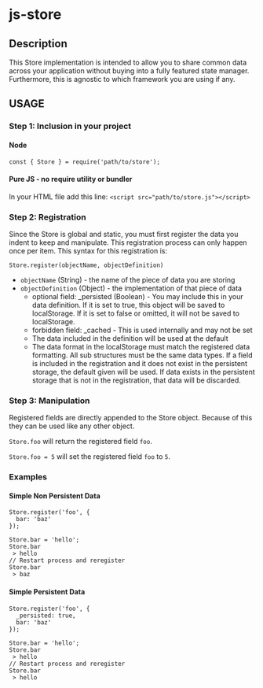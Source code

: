 # js-store

## Description

This Store implementation is intended to allow you to share common data
across your application without buying into a fully featured state manager.
Furthermore, this is agnostic to which framework you are using if any.

## USAGE

### Step 1: Inclusion in your project

#### Node

`const { Store } = require('path/to/store');`

#### Pure JS - no require utility or bundler

In your HTML file add this line: `<script src="path/to/store.js"></script>`

### Step 2: Registration

Since the Store is global and static, you must first register the data you 
indent to keep and manipulate. This registration process can only happen
once per item. This syntax for this registration is:

`Store.register(objectName, objectDefinition)`

* `objectName` (String) - the name of the piece of data you are storing
* `objectDefinition` (Object) - the implementation of that piece of data
  * optional field: _persisted (Boolean) - You may include this in your
       data definition. If it is set to true, this object will be saved
       to localStorage. If it is set to false or omitted, it will not be
       saved to localStorage.
  * forbidden field: _cached - This is used internally and may not be set
  * The data included in the definition will be used at the default
  * The data format in the localStorage must match the registered data 
       formatting. All sub structures must be the same data types. If
       a field is included in the registration and it does not exist in
       the persistent storage, the default given will be used. If data
       exists in the persistent storage that is not in the registration,
       that data will be discarded.

### Step 3: Manipulation

Registered fields are directly appended to the Store object. Because of this
they can be used like any other object.

`Store.foo` will return the registered field `foo`.

`Store.foo = 5` will set the registered field `foo` to `5`.

### Examples

#### Simple Non Persistent Data

```
Store.register('foo', {
  bar: 'baz'
});
```

```
Store.bar = 'hello';
Store.bar
 > hello
// Restart process and reregister
Store.bar
 > baz
```

#### Simple Persistent Data

```
Store.register('foo', {
  _persisted: true,
  bar: 'baz'
});
```

```
Store.bar = 'hello';
Store.bar
 > hello
// Restart process and reregister
Store.bar
 > hello
```

